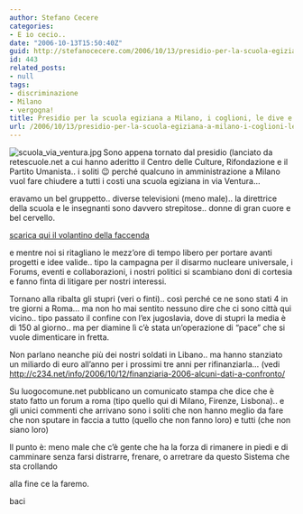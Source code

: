 ```yaml
---
author: Stefano Cecere
categories:
- E io cecio..
date: "2006-10-13T15:50:40Z"
guid: http://stefanocecere.com/2006/10/13/presidio-per-la-scuola-egiziana-a-milano-i-coglioni-le-dive-e-le-bombe-nucleari/
id: 443
related_posts:
- null
tags:
- discriminazione
- Milano
- vergogna!
title: Presidio per la scuola egiziana a Milano, i coglioni, le dive e le bombe nucleari
url: /2006/10/13/presidio-per-la-scuola-egiziana-a-milano-i-coglioni-le-dive-e-le-bombe-nucleari/
---
```


<img align="left" alt="scuola_via_ventura.jpg" id="image444" title="scuola_via_ventura.jpg" src="http://stefanocecere.com/wp-content/uploads/sites/3/2006/10/scuola_via_ventura.jpg" />Sono appena tornato dal presidio (lanciato da retescuole.net a cui hanno aderitto il Centro delle Culture, Rifondazione e il Partito Umanista.. i soliti 😉 perché qualcuno in amministrazione a Milano vuol fare chiudere a tutti i costi una scuola egiziana in via Ventura&#8230;

eravamo un bel gruppetto.. diverse televisioni (meno male).. la direttrice della scuola e le insegnanti sono davvero strepitose.. donne di gran cuore e bel cervello.

<a target="_blank" href="http://www.retescuole.net/download/novembre2006/ventura.pdf">scarica qui il volantino della faccenda</a>

e mentre noi si ritagliano le mezz&#8217;ore di tempo libero per portare avanti progetti e idee valide.. tipo la campagna per il disarmo nucleare universale, i Forums, eventi e collaborazioni, i nostri politici si scambiano doni di cortesia e fanno finta di litigare per nostri interessi.
  
Tornano alla ribalta gli stupri (veri o finti).. così perché ce ne sono stati 4 in tre giorni a Roma&#8230; ma non ho mai sentito nessuno dire che ci sono città qui vicino.. tipo passato il confine con l&#8217;ex jugoslavia, dove di stupri la media è di 150 al giorno.. ma per diamine lì c&#8217;è stata un&#8217;operazione di &#8220;pace&#8221; che si vuole dimenticare in fretta.

Non parlano neanche più dei nostri soldati in Libano.. ma hanno stanziato un miliardo di euro all&#8217;anno per i prossimi tre anni per rifinanziarla&#8230; (vedi <a target="_blank" href="http://c234.net/info/2006/10/12/finanziaria-2006-alcuni-dati-a-confronto/">http://c234.net/info/2006/10/12/finanziaria-2006-alcuni-dati-a-confronto/</a>

Su luogocomune.net pubblicano un comunicato stampa che dice che è stato fatto un forum a roma (tipo quello qui di Milano, Firenze, Lisbona).. e gli unici commenti che arrivano sono i soliti che non hanno meglio da fare che non sputare in faccia a tutto (quello che non fanno loro) e tutti (che non siano loro)

Il punto è: meno male che c&#8217;è gente che ha la forza di rimanere in piedi e di camminare senza farsi distrarre, frenare, o arretrare da questo Sistema che sta crollando
  
alla fine ce la faremo.

baci